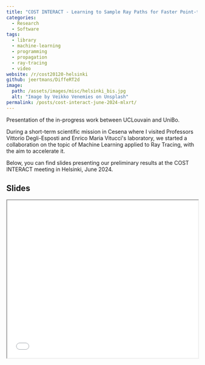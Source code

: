 ```yaml
---
title: "COST INTERACT - Learning to Sample Ray Paths for Faster Point-to-Point Ray Tracing"
categories:
  - Research
  - Software
tags:
  - library
  - machine-learning
  - programming
  - propagation
  - ray-tracing
  - video
website: /r/cost20120-helsinki
github: jeertmans/DiffeRT2d
image:
  path: /assets/images/misc/helsinki_bis.jpg
  alt: "Image by Veikko Venemies on Unsplash"
permalink: /posts/cost-interact-june-2024-mlxrt/
---
```


Presentation of the in-progress work between UCLouvain and UniBo.

<!--more-->

During a short-term scientific mission in Cesena where I visited Professors Vittorio Degli-Esposti and Enrico Maria Vitucci's laboratory, we started a collaboration on the topic of Machine Learning applied to Ray Tracing, with the aim to accelerate it.

Below, you can find slides presenting our preliminary results at the COST INTERACT meeting in Helsinki, June 2024.

## Slides

<iframe src="/assets/slides/2024-06-16-helsinki-mlxrt-presentation.pdf" width="100%" height="415px" allowfullscreen></iframe>

